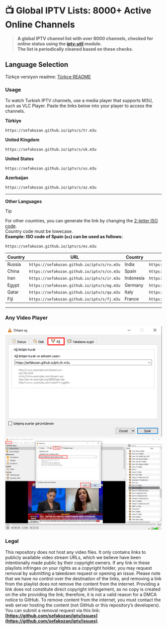 # 📺 Global IPTV Lists: 8000+ Active Online Channels

> **A global IPTV channel list with over 8000 channels, checked for online status using the [iptv-util](https://github.com/sefakozan/iptv-util) module.  
The list is periodically cleaned based on these checks.**

## Language Selection
Türkçe versiyon readme:  [Türkçe README](./README.TR.md)

### Usage
To watch Turkish IPTV channels, use a media player that supports M3U, such as VLC Player. Paste the links below into your player to access the channels.

**Türkiye**
```
https://sefakozan.github.io/iptv/s/tr.m3u
```
**United Kingdom**
```
https://sefakozan.github.io/iptv/s/uk.m3u
```
**United States**
```
https://sefakozan.github.io/iptv/s/us.m3u
```
**Azerbaijan**
```
https://sefakozan.github.io/iptv/s/az.m3u
```

---

**Other Languages**

> [!TIP]  
> For other countries, you can generate the link by changing the [2-letter ISO code](https://www.iban.com/country-codes).   
> Country code must be lowecase.  
> **Example: ISO code of Spain (`es`) can be used as follows:**  
> ```text
> https://sefakozan.github.io/iptv/s/es.m3u
> ```

| Country | URL | Country | URL |
|---------|-----|---------|-----|
| Russia| `https://sefakozan.github.io/iptv/s/ru.m3u` | India     | `https://sefakozan.github.io/iptv/s/in.m3u` |
| China | `https://sefakozan.github.io/iptv/s/cn.m3u` | Spain     | `https://sefakozan.github.io/iptv/s/es.m3u` |
| Iran  | `https://sefakozan.github.io/iptv/s/ir.m3u` | Indonesia | `https://sefakozan.github.io/iptv/s/id.m3u` |
| Egypt | `https://sefakozan.github.io/iptv/s/eg.m3u` | Germany   | `https://sefakozan.github.io/iptv/s/de.m3u` |
| Qatar | `https://sefakozan.github.io/iptv/s/qa.m3u` | Italy     | `https://sefakozan.github.io/iptv/s/it.m3u` |
| Fiji  | `https://sefakozan.github.io/iptv/s/fj.m3u` | France    | `https://sefakozan.github.io/iptv/s/fr.m3u` |

---

### Any Video Player

![network](network.png)
![vlc](vlc.png)

### Legal
This repository does not host any video files. It only contains links to publicly available video stream URLs, which we believe have been intentionally made public by their copyright owners. If any link in these playlists infringes on your rights as a copyright holder, you may request removal by submitting a takedown request or opening an issue. Please note that we have no control over the destination of the links, and removing a link from the playlist does not remove the content from the internet. Providing a link does not constitute direct copyright infringement, as no copy is created on the site providing the link; therefore, it is not a valid reason for a DMCA notice to GitHub. To remove content from the internet, you must contact the web server hosting the content (not GitHub or this repository’s developers). You can submit a removal request via this link: **[https://github.com/sefakozan/iptv/issues](https://github.com/sefakozan/iptv/issues)**.